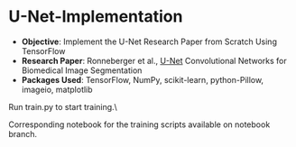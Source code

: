 # U-Net-Implementation


* **Objective**: Implement the U-Net Research Paper from Scratch Using TensorFlow
* **Research Paper**: Ronneberger et al., [U-Net](https://arxiv.org/abs/1505.04597) Convolutional Networks for Biomedical Image Segmentation
* **Packages Used**: TensorFlow, NumPy, scikit-learn, python-Pillow, imageio, matplotlib

Run train.py to start training.\

Corresponding notebook for the training scripts available on notebook branch.